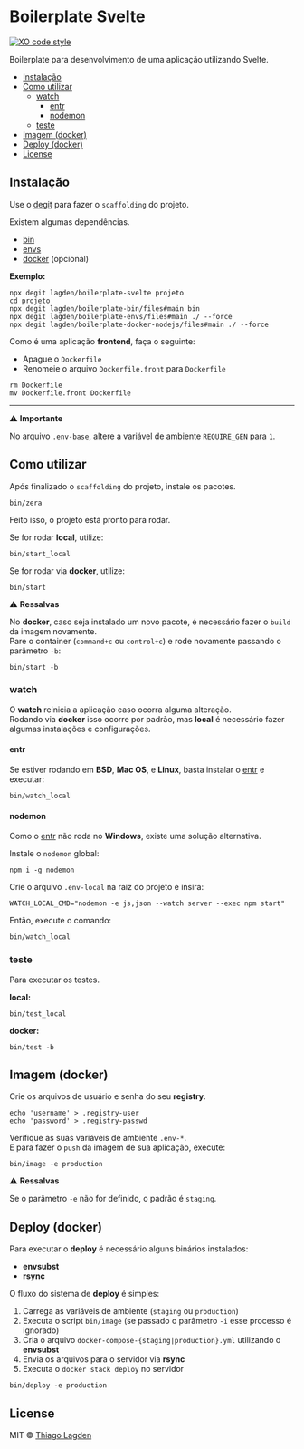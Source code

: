 # Boilerplate Svelte

[![XO code style][xo-img]][xo]

[xo-img]:        https://img.shields.io/badge/code_style-XO-5ed9c7.svg
[xo]:            https://github.com/sindresorhus/xo


Boilerplate para desenvolvimento de uma aplicação utilizando Svelte.

- [Instalação](#instalação)
- [Como utilizar](#como-utilizar)
    - [watch](#watch)
        - [entr](#entr)
        - [nodemon](#nodemon)
    - [teste](#teste)
- [Imagem (docker)](#imagem-docker)
- [Deploy (docker)](#deploy-docker)
- [License](#license)


## Instalação

Use o [degit](https://github.com/Rich-Harris/degit) para fazer o `scaffolding` do projeto.

Existem algumas dependências.

- [bin](https://github.com/lagden/boilerplate-bin)
- [envs](https://github.com/lagden/boilerplate-envs)
- [docker](https://github.com/lagden/boilerplate-docker-nodejs) (opcional)


**Exemplo:**

```
npx degit lagden/boilerplate-svelte projeto
cd projeto
npx degit lagden/boilerplate-bin/files#main bin
npx degit lagden/boilerplate-envs/files#main ./ --force
npx degit lagden/boilerplate-docker-nodejs/files#main ./ --force
```

Como é uma aplicação **frontend**, faça o seguinte:

- Apague o `Dockerfile`
- Renomeie o  arquivo `Dockerfile.front` para `Dockerfile`


```
rm Dockerfile
mv Dockerfile.front Dockerfile
```

---

⚠️ **Importante**

No arquivo `.env-base`, altere a variável de ambiente `REQUIRE_GEN` para `1`.


## Como utilizar

Após finalizado o `scaffolding` do projeto, instale os pacotes.

```shell
bin/zera
```

Feito isso, o projeto está pronto para rodar.

Se for rodar **local**, utilize:

```shell
bin/start_local
```

Se for rodar via **docker**, utilize:

```shell
bin/start
```

⚠️ **Ressalvas**

No **docker**, caso seja instalado um novo pacote, é necessário fazer o `build` da imagem novamente.  
Pare o container (`command+c` ou `control+c`) e rode novamente passando o parâmetro `-b`:

```shell
bin/start -b
```


### watch

O **watch** reinicia a aplicação caso ocorra alguma alteração.  
Rodando via **docker** isso ocorre por padrão, mas **local** é necessário fazer algumas instalações e configurações.


#### entr

Se estiver rodando em **BSD**, **Mac OS**, e **Linux**, basta instalar o [entr](https://github.com/eradman/entr) e executar:

```shell
bin/watch_local
```


#### nodemon

Como o [entr](https://github.com/eradman/entr) não roda no **Windows**, existe uma solução alternativa.

Instale o `nodemon` global:

```shell
npm i -g nodemon
```

Crie o arquivo `.env-local` na raiz do projeto e insira:

```
WATCH_LOCAL_CMD="nodemon -e js,json --watch server --exec npm start"
```

Então, execute o comando:

```shell
bin/watch_local
```


### teste

Para executar os testes.

**local:**

```shell
bin/test_local
```

**docker:**

```shell
bin/test -b
```


## Imagem (docker)

Crie os arquivos de usuário e senha do seu **registry**.

```shell
echo 'username' > .registry-user
echo 'password' > .registry-passwd
```

Verifique as suas variáveis de ambiente `.env-*`.  
E para fazer o `push` da imagem de sua aplicação, execute:

```shell
bin/image -e production
```

⚠️ **Ressalvas**

Se o parâmetro `-e` não for definido, o padrão é `staging`.


## Deploy (docker)

Para executar o **deploy** é necessário alguns binários instalados:

- **envsubst**
- **rsync**

O fluxo do sistema de **deploy** é simples:

1. Carrega as variáveis de ambiente (`staging` ou `production`)
2. Executa o script `bin/image` (se passado o parâmetro `-i` esse processo é ignorado)
3. Cria o arquivo `docker-compose-{staging|production}.yml` utilizando o **envsubst**
4. Envia os arquivos para o servidor via **rsync**
5. Executa o `docker stack deploy` no servidor

```shell
bin/deploy -e production
```


## License

MIT © [Thiago Lagden](https://github.com/lagden)
